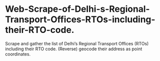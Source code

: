 # Web-Scrape-of-Delhi-s-Regional-Transport-Offices-RTOs-including-their-RTO-code.
Scrape and gather the list of Delhi’s Regional Transport Offices (RTOs) including their RTO code. (Reverse) geocode their address as point coordinates. 
